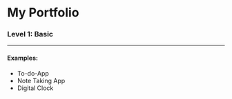 <h1> My Portfolio</h1>
<h3> Level 1: Basic</h3>
<hr>
<p></p>
<h4> Examples:</h4>
  <ul>
    <li>To-do-App</li>
    <li>Note Taking App</li>
    <li>Digital Clock</li>
  </ul>
  
